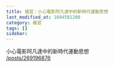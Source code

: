 ```yaml
---
title: 複習：小心電影阿凡達中的新時代運動思想
last_modified_at: 1604581200
category: 複習
tags: []
sidebar: 
---
```


<p>小心電影阿凡達中的新時代運動思想<br/>
<a href="/posts/269196876" target="_blank">/posts/269196876</a></p>
<p> </p>
